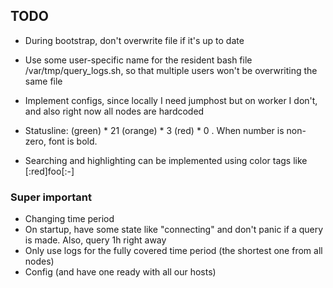 
## TODO

- During bootstrap, don't overwrite file if it's up to date
- Use some user-specific name for the resident bash file
  /var/tmp/query_logs.sh, so that multiple users won't be overwriting the same
  file

- Implement configs, since locally I need jumphost but on worker I don't, and also
  right now all nodes are hardcoded

- Statusline: (green) * 21 (orange) * 3 (red) * 0 . When number is non-zero,
  font is bold.
- Searching and highlighting can be implemented using color tags like [:red]foo[:-]

### Super important

- Changing time period
- On startup, have some state like "connecting" and don't panic if a query is
  made. Also, query 1h right away
- Only use logs for the fully covered time period (the shortest one from all nodes)
- Config (and have one ready with all our hosts)
